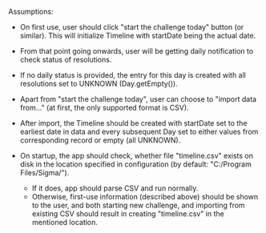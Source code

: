 Assumptions:
- On first use, user should click "start the challenge today" button (or similar). This will initialize Timeline with startDate being the actual date.
- From that point going onwards, user will be getting daily notification to check status of resolutions.
- If no daily status is provided, the entry for this day is created with all resolutions set to UNKNOWN (Day.getEmpty()).
- Apart from "start the challenge today", user can choose to "import data from..." (at first, the only supported format is CSV).
- After import, the Timeline should be created with startDate set to the earliest date in data and every subsequent Day set to either values from corresponding record or empty (all UNKNOWN).

- On startup, the app should check, whether file "timeline.csv" exists on disk in the location specified in configuration (by default: "C:/Program Files/Sigma/"). 
  - If it does, app should parse CSV and run normally. 
  - Otherwise, first-use information (described above) should be shown to the user, and both starting new challenge, and importing from existing CSV should result in creating "timeline.csv" in the mentioned location.
